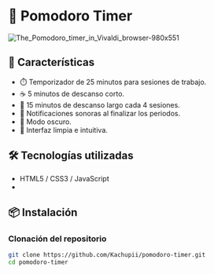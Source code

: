 # 🍅 Pomodoro Timer


![The_Pomodoro_timer_in_Vivaldi_browser-980x551](https://github.com/user-attachments/assets/517fc052-0082-4f47-a4b7-abbeb6850299)








## 🚀 Características

- ⏱️ Temporizador de 25 minutos para sesiones de trabajo.
- ☕ 5 minutos de descanso corto.
- 🛌 15 minutos de descanso largo cada 4 sesiones.
- 🔔 Notificaciones sonoras al finalizar los periodos.
- 🌙 Modo oscuro.
- 🎯 Interfaz limpia e intuitiva.

## 🛠️ Tecnologías utilizadas

- HTML5 / CSS3 / JavaScript
- 
## 📦 Instalación

### Clonación del repositorio

```bash
git clone https://github.com/Kachupii/pomodoro-timer.git
cd pomodoro-timer

